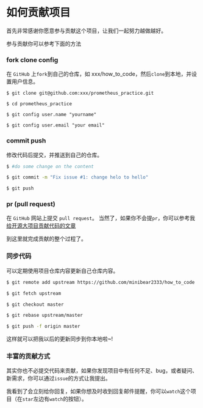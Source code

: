 # 如何贡献项目

首先非常感谢你愿意参与贡献这个项目，让我们一起努力越做越好。

参与贡献你可以参考下面的方法

### fork clone config

在 `GitHub` 上`fork`到自己的仓库，如 xxx/how_to_code，然后`clone`到本地，并设置用户信息。
``` shell
$ git clone git@github.com:xxx/prometheus_practice.git

$ cd prometheus_practice

$ git config user.name "yourname"

$ git config user.email "your email"
```

### commit push

修改代码后提交，并推送到自己的仓库。

```bash
$ #do some change on the content

$ git commit -m "Fix issue #1: change helo to hello"

$ git push
```

### pr (pull request) 
在 `GitHub` 网站上提交 `pull request`。
当然了，如果你不会提`pr`，你可以参考我[给开源大项目贡献代码的文章](https://coding3min.com/653.html)

到这里就完成贡献的整个过程了。

### 同步代码

可以定期使用项目仓库内容更新自己仓库内容。
```bash
$ git remote add upstream https://github.com/minibear2333/how_to_code

$ git fetch upstream

$ git checkout master

$ git rebase upstream/master

$ git push -f origin master
```

这样就可以把我以后的更新同步到你本地啦~! 

### 丰富的贡献方式

其实你也不必提交代码来贡献，如果你发现项目中有任何不足、bug，或者疑问、新需求，你可以通过`issue`的方式让我提出。

我看到了会立刻给你回复，如果你想及时收到回复邮件提醒，你可以`watch`这个项目（在`star`左边有`watch`的按钮）。


